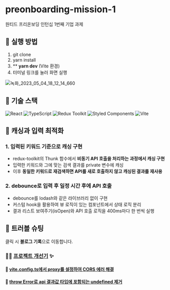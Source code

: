 # preonboarding-mission-1
원티드 프리온보딩 인턴십 1번째 기업 과제

## 🧪 실행 방법

1. git clone
2. yarn install
3. ** **yarn dev** (Vite 환경)
4. 터미널 링크를 눌러 화면 실행

![녹화_2023_05_04_18_12_14_660](https://user-images.githubusercontent.com/68722179/236162184-44f942d1-2a37-449e-ba74-ca2d92e07b58.gif)


## 🧶 기술 스택
![React](https://img.shields.io/badge/react-%2320232a.svg?style=for-the-badge&logo=react&logoColor=%2361DAFB)
![TypeScript](https://img.shields.io/badge/typescript-%23007ACC.svg?style=for-the-badge&logo=typescript&logoColor=white)
![Redux Toolkit](https://img.shields.io/badge/Redux--Toolkit-%23593d88.svg?style=for-the-badge&logo=redux&logoColor=white)
![Styled Components](https://img.shields.io/badge/styled--components-DB7093?style=for-the-badge&logo=styled-components&logoColor=white)
![Vite](https://img.shields.io/badge/vite-%23646CFF.svg?style=for-the-badge&logo=vite&logoColor=white)

## 🥊 캐싱과 입력 최적화
### 1. 입력된 키워드 기준으로 캐싱 구현
* redux-toolkit의 Thunk 함수에서 **비동기 API 호출을 처리하는 과정에서 캐싱 구현**
* 입력한 키워드와 그에 맞는 검색 결과를 private 변수에 캐싱
* 이후 **동일한 키워드로 재검색하면 API를 새로 호출하지 않고 캐싱된 결과를 재사용**

### 2. debounce로 입력 후 일정 시간 후에 API 호출
* debounce를 lodash와 같은 라이브러리 없이 구현
* 커스텀 hook을 활용하여 뷰 로직이 있는 컴포넌트에서 상태 로직 분리
* 결과 리스트 보여주기(isOpen)와 API 호출 로직을 400ms마다 한 번씩 실행


## 🏏 트러블 슈팅

클릭 시  **블로그 기록**으로 이동합니다.

### 🧙‍♀️ [프로젝트 개선기](https://velog.io/@yena1025/React%EC%9D%98-%EC%A0%9C%EC%96%B4-%EC%BB%B4%ED%8F%AC%EB%84%8C%ED%8A%B8%EC%99%80-%EB%B9%84%EC%A0%9C%EC%96%B4-%EC%BB%B4%ED%8F%AC%EB%84%8C%ED%8A%B8) ✨

#### 📌 [vite.config.ts에서 proxy를 설정하여 CORS 에러 해결](https://velog.io/@yena1025/Vite%EC%97%90%EC%84%9C-CORS-%EC%97%90%EB%9F%AC-%ED%95%B4%EA%B2%B0%ED%95%98%EB%8A%94-%EB%B2%95) <br/>

#### 📌 [throw Error로 api 결과값 타입에 포함되는 undefined 제거](https://velog.io/@yena1025/api-%EA%B2%B0%EA%B3%BC%EA%B0%92-%ED%83%80%EC%9E%85%EC%97%90-%EC%9E%90%EA%BE%B8-undefined%EA%B0%80-%ED%8F%AC%ED%95%A8%EB%90%A0-%EB%95%8C)

